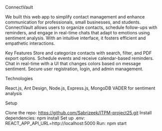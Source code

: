 ConnectVault

We built this web app to simplify contact management and enhance communication for professionals, small businesses, and students. ConnectVault allows users to organize contacts, schedule follow-ups with reminders, and engage in real-time chats that adapt to emotions using sentiment analysis. With an intuitive interface, it fosters efficient and empathetic interactions.

Key Features
Store and categorize contacts with search, filter, and PDF export options.
Schedule events and receive calendar-based reminders.
Chat in real-time with a UI that changes colors based on message sentiment.
Secure user registration, login, and admin management.

Technologies

React.js, Ant Design, Node.js, Express.js, MongoDB
VADER for sentiment analysis

Setup

Clone the repo: https://github.com/Sabrizeek/ITPM-project25.git
Install dependencies: npm install
Set up .env: REACT_APP_API_URL=http://localhost:5000
Run: npm start
